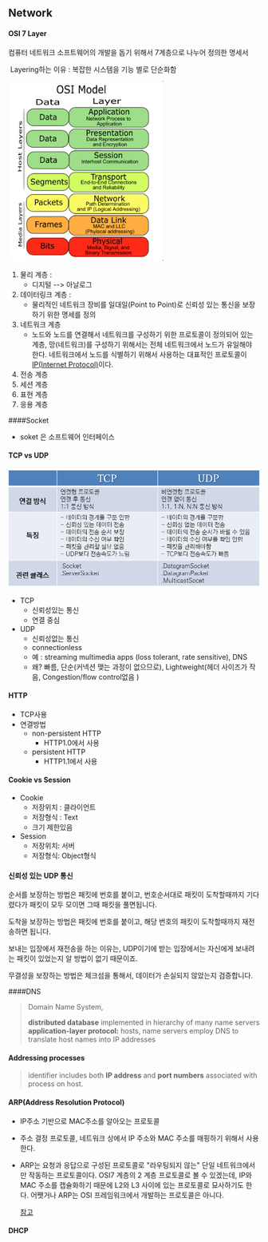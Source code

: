## Network

#### OSI 7 Layer

  컴퓨터 네트워크 소프트웨어의 개발을 돕기 위해서 7계층으로 나누어 정의한 명세서<br/>

​    Layering하는 이유 : 복잡한 시스템을 기능 별로 단순화함<br/>

![Alt text](./Img/osi7.png)

1. 물리 계층 : 
   - 디지털 --> 아날로그
2. 데이터링크 계층 :
   - 물리적인 네트워크 장비를 일대일(Point to Point)로 신뢰성 있는 통신을 보장하기 위한 명세를 정의
3. 네트워크 계층
   - 노드와 노드를 연결해서 네트워크를 구성하기 위한 프로토콜이 정의되어 있는 계층,  망(네트워크)를 구성하기 위해서는 전체 네트워크에서 노드가 유일해야 한다. 네트워크에서 노드를 식별하기 위해서 사용하는 대표적인 프로토콜이 [IP(Internet Protocol)](https://www.joinc.co.kr/w/man/12/IP)이다.
4. 전송 계층
5. 세션 계층
6. 표현 계층
7. 응용 계층

####Socket

- soket 은 소프트웨어 인터페이스




#### TCP vs UDP

![Alt text](/Img/tcp%20udp.png)

- TCP
  - 신뢰성있는 통신
  - 연결 중심
- UDP
  - 신뢰성없는 통신
  - connectionless
  - 예 : streaming multimedia apps (loss tolerant, rate sensitive), DNS
  - 왜? 빠름, 단순(커넥션 맺는 과정이 없으므로), Lightweight(헤더 사이즈가 작음, Congestion/flow control없음 )



#### HTTP

- TCP사용
- 연결방법
  - non-persistent HTTP
    - HTTP1.0에서 사용
  - persistent HTTP
    - HTTP1.1에서 사용


#### Cookie vs Session

- Cookie 
  - 저장위치 : 클라이언트
  - 저장형식 : Text
  - 크기 제한있음
- Session
  - 저장위치: 서버
  - 저장형식: Object형식





#### 신뢰성 있는 UDP 통신

순서를 보장하는 방법은 패킷에 번호를 붙이고, 번호순서대로 패킷이 도착할때까지 기다렸다가 패킷이 모두 모이면 그때 패킷을 풀면됩니다. <br/>

도착을 보장하는 방법은 패킷에 번호를 붙이고, 해당 번호의 패킷이 도착할때까지 재전송하면 됩니다.<br/>

보내는 입장에서 재전송을 하는 이유는, UDP이기에 받는 입장에서는 자신에게 보내려는 패킷이 있었는지 알 방법이 없기 때문이죠.<br/>

무결성을 보장하는 방법은 체크섬을 통해서, 데이터가 손실되지 않았는지 검증합니다.<br/>





####DNS

> Domain Name System, </br>
>
> **distributed database** implemented in hierarchy of many name servers <br/>
> **application-layer protocol:** hosts, name servers employ DNS to translate host names into IP addresses

#### Addressing processes

>  identifier includes both **IP address** and **port numbers** associated with process on host.



#### ARP(Address Resolution Protocol)

- IP주소 기반으로 MAC주소를 알아오는 프로토콜
- 주소 결정 프로토콜, 네트워크 상에서 IP 주소와 MAC 주소를 매핑하기 위해서 사용한다.


- ARP는 요청과 응답으로 구성된 프로토콜로 "라우팅되지 않는" 단일 네트워크에서만 작동하는 프로토콜이다. OSI7 계층의 2 계층 프로토콜로 볼 수 있겠는데, IP와 MAC 주소를 캡슐화하기 때문에 L2와 L3 사이에 있는 프로토콜로 묘사하기도 한다. 어쨋거나 ARP는 OSI 프레임워크에서 개발하는 프로토콜은 아니다.

  [참고](https://www.joinc.co.kr/w/man/12/ARP)

#### DHCP

​	